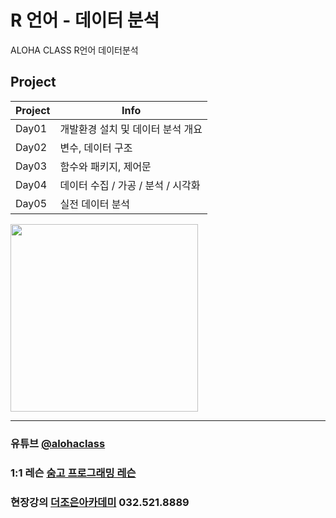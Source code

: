 # R 언어 - 데이터 분석
ALOHA CLASS R언어 데이터분석

## Project

| Project | Info |
| ------ | ------ |
| Day01 | 개발환경 설치 및 데이터 분석 개요 |
| Day02 | 변수, 데이터 구조  |
| Day03 | 함수와 패키지, 제어문  |
| Day04 | 데이터 수집 / 가공 / 분석 / 시각화 |
| Day05 | 실전 데이터 분석  |



<img src="https://postfiles.pstatic.net/MjAyMjA2MjJfMjA2/MDAxNjU1ODk2MDAxMTA3.p476YjsL3EnUDs9Bczu6Dtp2qsLxRmNiiYXTxD3ZjYQg.fTeiKmmQnZiEGEl1c1tbKsZPv09aRbp8uct1gFaUD0cg.PNG.h850415/ALOHA-MASK.png?type=w966" width="300">


<hr>

### 유튜브 [@alohaclass](https://www.youtube.com/@alohaclass8075)

### 1:1 레슨 [숨고 프로그래밍 레슨](https://soomgo.com/profile/users/717340)

### 현장강의 [더조은아카데미](https://bu.tjoeun.co.kr/) 032.521.8889                                 
